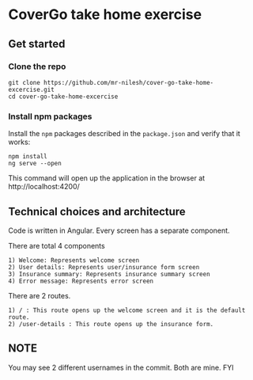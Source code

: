 # CoverGo take home exercise

## Get started

### Clone the repo

```shell
git clone https://github.com/mr-nilesh/cover-go-take-home-excercise.git
cd cover-go-take-home-excercise
```

### Install npm packages

Install the `npm` packages described in the `package.json` and verify that it works:

```shell
npm install
ng serve --open
```
This command will open up the application in the browser at http://localhost:4200/

## Technical choices and architecture

Code is written in Angular. Every screen has a separate component.

There are total 4 components

```shell
1) Welcome: Represents welcome screen
2) User details: Represents user/insurance form screen
3) Insurance summary: Represents insurance summary screen
4) Error message: Represents error screen
```

There are 2 routes.

```shell
1) / : This route opens up the welcome screen and it is the default route.
2) /user-details : This route opens up the insurance form.
```

## NOTE
You may see 2 different usernames in the commit. Both are mine. FYI
